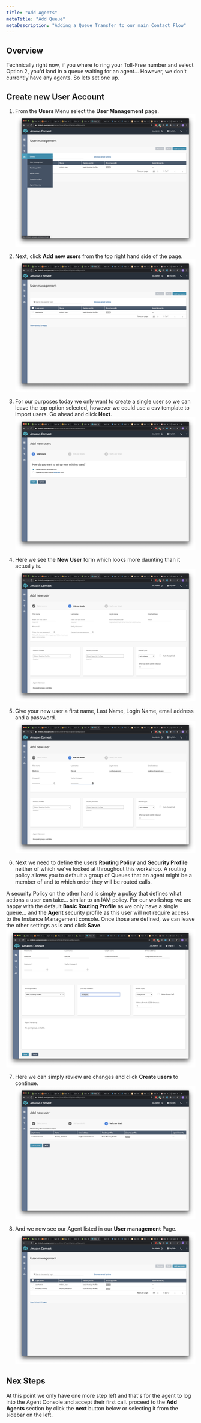 ```yaml
---
title: "Add Agents"
metaTitle: "Add Queue"
metaDescription: "Adding a Queue Transfer to our main Contact Flow"
---
```


## Overview
Technically right now, if you where to ring your Toll-Free number and select Option 2, you'd land in a queue waiting for an agent... However, we don't currently have any agents. So lets set one up.

## Create new User Account
1. From the <b>Users</b> Menu select the <b>User Management</b> page.
![Link Blocks Together](./enablingAgents-7.png)

2. Next, click <b>Add new users</b> from the top right hand side of the page.
![Link Blocks Together](./enablingAgents-8.png)

3. For our purposes today we only want to create a single user so we can leave the top option selected, however we could use a csv template to import users. Go ahead and click <b>Next</b>.
![Link Blocks Together](./enablingAgents-9.png)

4. Here we see the <b>New User</b> form which looks more daunting than it actually is.
![Link Blocks Together](./enablingAgents-10.png)

5. Give your new user a first name, Last Name, Login Name, email address and a password. 
![Link Blocks Together](./enablingAgents-11.png)

6. Next we need to define the users <b>Routing Policy</b> and <b>Security Profile</b> neither of which we've looked at throughout this workshop. A routing policy allows you to default a group of Queues that an agent might be a member of and to which order they will be routed calls. 

A security Policy on the other hand is simply a policy that defines what actions a user can take... similar to an IAM policy. For our workshop we are happy with the default <b>Basic Routing Profile</b> as we only have a single queue... and the <b>Agent</b> security profile as this user will not require access to the Instance Management console. Once those are defined, we can leave the other settings as is and click <b>Save</b>.
![Link Blocks Together](./enablingAgents-13.png)

7. Here we can simply review are changes and click <b>Create users</b> to continue.
![Link Blocks Together](./enablingAgents-14.png)

8. And we now see our Agent listed in our <b>User management</b> Page.
![Link Blocks Together](./enablingAgents-15.png)

## Nex Steps
At this point we only have one more step left and that's for the agent to log into the Agent Console and accept their first call. proceed to the <b>Add Agents</b> section by click the <b>next</b> button below or selecting it from the sidebar on the left.